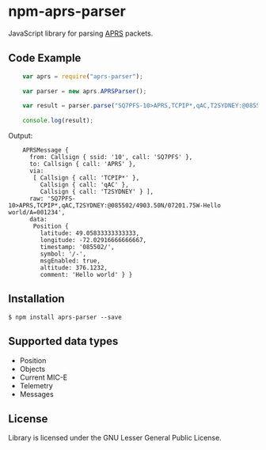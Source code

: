 # npm-aprs-parser

JavaScript library for parsing [APRS](http://www.aprs.org/) packets. 

## Code Example

```javascript
    var aprs = require("aprs-parser");
    
    var parser = new aprs.APRSParser();
    
    var result = parser.parse("SQ7PFS-10>APRS,TCPIP*,qAC,T2SYDNEY:@085502/4903.50N/07201.75W-Hello world/A=001234");
    
    console.log(result);
```

Output:

```
    APRSMessage {
      from: Callsign { ssid: '10', call: 'SQ7PFS' },
      to: Callsign { call: 'APRS' },
      via: 
       [ Callsign { call: 'TCPIP*' },
         Callsign { call: 'qAC' },
         Callsign { call: 'T2SYDNEY' } ],
      raw: 'SQ7PFS-10>APRS,TCPIP*,qAC,T2SYDNEY:@085502/4903.50N/07201.75W-Hello world/A=001234',
      data: 
       Position {
         latitude: 49.05833333333333,
         longitude: -72.02916666666667,
         timestamp: '085502/',
         symbol: '/-',
         msgEnabled: true,
         altitude: 376.1232,
         comment: 'Hello world' } }

```

## Installation

```
$ npm install aprs-parser --save
```

## Supported data types

* Position
* Objects
* Current MIC-E
* Telemetry
* Messages

## License

Library is licensed under the GNU Lesser General Public License. 